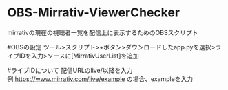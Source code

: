 # OBS-Mirrativ-ViewerChecker
mirrativの現在の視聴者一覧を配信上に表示するためのOBSスクリプト

#OBSの設定
ツール>スクリプト>+ボタン>ダウンロードしたapp.pyを選択>ライブIDを入力>ソースに[MirrativUserList]を追加

#ライブIDについて
配信URLのlive/以降を入力
例:https://www.mirrativ.com/live/example の場合、exampleを入力
